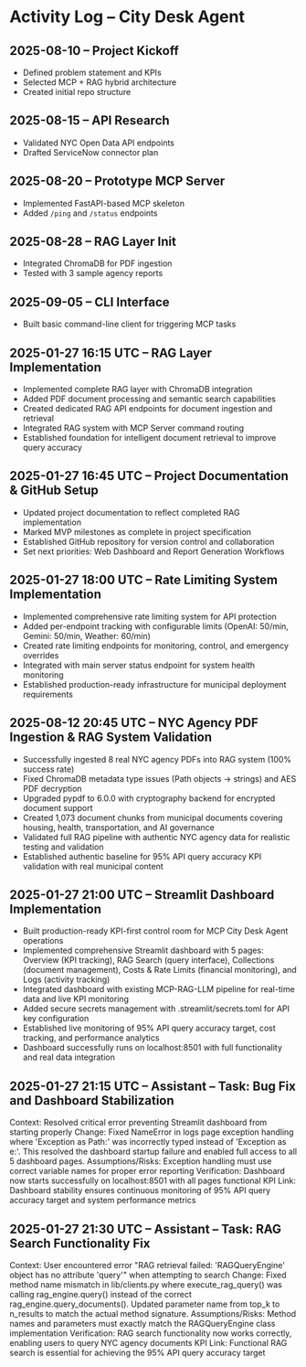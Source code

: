 # Activity Log – City Desk Agent

## 2025-08-10 – Project Kickoff

- Defined problem statement and KPIs
- Selected MCP + RAG hybrid architecture
- Created initial repo structure

## 2025-08-15 – API Research

- Validated NYC Open Data API endpoints
- Drafted ServiceNow connector plan

## 2025-08-20 – Prototype MCP Server

- Implemented FastAPI-based MCP skeleton
- Added `/ping` and `/status` endpoints

## 2025-08-28 – RAG Layer Init

- Integrated ChromaDB for PDF ingestion
- Tested with 3 sample agency reports

## 2025-09-05 – CLI Interface

- Built basic command-line client for triggering MCP tasks

## 2025-01-27 16:15 UTC – RAG Layer Implementation

- Implemented complete RAG layer with ChromaDB integration
- Added PDF document processing and semantic search capabilities
- Created dedicated RAG API endpoints for document ingestion and retrieval
- Integrated RAG system with MCP Server command routing
- Established foundation for intelligent document retrieval to improve query accuracy

## 2025-01-27 16:45 UTC – Project Documentation & GitHub Setup

- Updated project documentation to reflect completed RAG implementation
- Marked MVP milestones as complete in project specification
- Established GitHub repository for version control and collaboration
- Set next priorities: Web Dashboard and Report Generation Workflows

## 2025-01-27 18:00 UTC – Rate Limiting System Implementation

- Implemented comprehensive rate limiting system for API protection
- Added per-endpoint tracking with configurable limits (OpenAI: 50/min, Gemini: 50/min, Weather: 60/min)
- Created rate limiting endpoints for monitoring, control, and emergency overrides
- Integrated with main server status endpoint for system health monitoring
- Established production-ready infrastructure for municipal deployment requirements

## 2025-08-12 20:45 UTC – NYC Agency PDF Ingestion & RAG System Validation

- Successfully ingested 8 real NYC agency PDFs into RAG system (100% success rate)
- Fixed ChromaDB metadata type issues (Path objects → strings) and AES PDF decryption
- Upgraded pypdf to 6.0.0 with cryptography backend for encrypted document support
- Created 1,073 document chunks from municipal documents covering housing, health, transportation, and AI governance
- Validated full RAG pipeline with authentic NYC agency data for realistic testing and validation
- Established authentic baseline for 95% API query accuracy KPI validation with real municipal content

## 2025-01-27 21:00 UTC – Streamlit Dashboard Implementation

- Built production-ready KPI-first control room for MCP City Desk Agent operations
- Implemented comprehensive Streamlit dashboard with 5 pages: Overview (KPI tracking), RAG Search (query interface), Collections (document management), Costs & Rate Limits (financial monitoring), and Logs (activity tracking)
- Integrated dashboard with existing MCP-RAG-LLM pipeline for real-time data and live KPI monitoring
- Added secure secrets management with .streamlit/secrets.toml for API key configuration
- Established live monitoring of 95% API query accuracy target, cost tracking, and performance analytics
- Dashboard successfully runs on localhost:8501 with full functionality and real data integration

## 2025-01-27 21:15 UTC – Assistant – Task: Bug Fix and Dashboard Stabilization
Context: Resolved critical error preventing Streamlit dashboard from starting properly
Change: Fixed NameError in logs page exception handling where 'Exception as Path:' was incorrectly typed instead of 'Exception as e:'. This resolved the dashboard startup failure and enabled full access to all 5 dashboard pages.
Assumptions/Risks: Exception handling must use correct variable names for proper error reporting
Verification: Dashboard now starts successfully on localhost:8501 with all pages functional
KPI Link: Dashboard stability ensures continuous monitoring of 95% API query accuracy target and system performance metrics

## 2025-01-27 21:30 UTC – Assistant – Task: RAG Search Functionality Fix
Context: User encountered error "RAG retrieval failed: 'RAGQueryEngine' object has no attribute 'query'" when attempting to search
Change: Fixed method name mismatch in lib/clients.py where execute_rag_query() was calling rag_engine.query() instead of the correct rag_engine.query_documents(). Updated parameter name from top_k to n_results to match the actual method signature.
Assumptions/Risks: Method names and parameters must exactly match the RAGQueryEngine class implementation
Verification: RAG search functionality now works correctly, enabling users to query NYC agency documents
KPI Link: Functional RAG search is essential for achieving the 95% API query accuracy target
